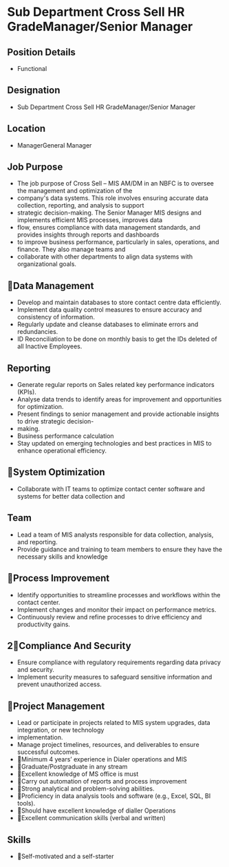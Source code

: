 # Sub Department Cross Sell HR GradeManager/Senior Manager

## Position Details

* Functional

## Designation

* Sub Department Cross Sell HR GradeManager/Senior Manager

## Location

* ManagerGeneral Manager

## Job Purpose

* The job purpose of Cross Sell – MIS AM/DM in an NBFC is to oversee the management and optimization of the
* company's data systems. This role involves ensuring accurate data collection, reporting, and analysis to support
* strategic decision-making. The Senior Manager MIS designs and implements efficient MIS processes, improves data
* flow, ensures compliance with data management standards, and provides insights through reports and dashboards
* to improve business performance, particularly in sales, operations, and finance. They also manage teams and
* collaborate with other departments to align data systems with organizational goals.

## Data Management

* Develop and maintain databases to store contact centre data efficiently.
* Implement data quality control measures to ensure accuracy and consistency of information.
* Regularly update and cleanse databases to eliminate errors and redundancies.
* ID Reconciliation to be done on monthly basis to get the IDs deleted of all Inactive Employees.

## Reporting

* Generate regular reports on Sales related key performance indicators (KPIs).
* Analyse data trends to identify areas for improvement and opportunities for optimization.
* Present findings to senior management and provide actionable insights to drive strategic decision-
* making.
* Business performance calculation
* Stay updated on emerging technologies and best practices in MIS to enhance operational efficiency.

## System Optimization

* Collaborate with IT teams to optimize contact center software and systems for better data collection and

## Team

* Lead a team of MIS analysts responsible for data collection, analysis, and reporting.
* Provide guidance and training to team members to ensure they have the necessary skills and knowledge

## Process Improvement

* Identify opportunities to streamline processes and workflows within the contact center.
* Implement changes and monitor their impact on performance metrics.
* Continuously review and refine processes to drive efficiency and productivity gains.

## 2Compliance And Security

* Ensure compliance with regulatory requirements regarding data privacy and security.
* Implement security measures to safeguard sensitive information and prevent unauthorized access.

## Project Management

* Lead or participate in projects related to MIS system upgrades, data integration, or new technology
* implementation.
* Manage project timelines, resources, and deliverables to ensure successful outcomes.
* Minimum 4 years’ experience in Dialer operations and MIS
* Graduate/Postgraduate in any stream
* Excellent knowledge of MS office is must
* Carry out automation of reports and process improvement
* Strong analytical and problem-solving abilities.
* Proficiency in data analysis tools and software (e.g., Excel, SQL, BI tools).
* Should have excellent knowledge of dialler Operations
* Excellent communication skills (verbal and written)

## Skills

* Self-motivated and a self-starter
